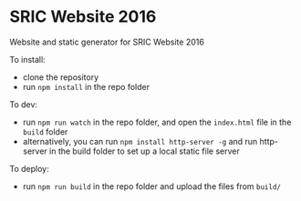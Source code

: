 SRIC Website 2016
=================

Website and static generator for SRIC Website 2016

To install:
* clone the repository
* run `npm install` in the repo folder

To dev:
* run `npm run watch` in the repo folder, and open the `index.html` file in the
`build` folder
* alternatively, you can run `npm install http-server -g` and run http-server
in the build folder to set up a local static file server

To deploy:
* run `npm run build` in the repo folder and upload the files from `build/`